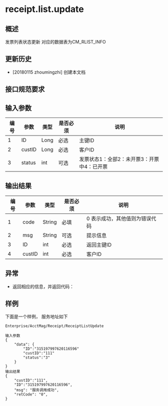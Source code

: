 # receipt.list.update

## 概述

发票列表状态更新
对应的数据表为CM_RLIST_INFO

## 更新历史

 - [20180115 zhoumingzhi] 创建本文档

## 接口规范要求

## 输入参数

| 编号 | 参数 | 类型 | 是否必须 |说明 |
| ---- | ---- | ---- | ---- | ---- |
|1|ID|Long|必选|主键ID|
|2|custID|Long|必选|客户ID|
|3|status|int|可选|发票状态1：全部2：未开票3：开票中4：已开票|

## 输出结果

| 编号 | 参数 | 类型 | 是否必须 |说明 |
| ---- | ---- | ---- | ---- | ---- |
|1|code|String|必填|0 表示成功，其他值则为错误代码|
|2|msg|String|可选|提示信息|
|3|ID|int|必选|返回主键ID|
|4|custID|int|必选|客户ID|


## 异常
 * 返回相应的信息，并返回代码：
 
## 样例

下面是一个样例，
服务地址如下
```
Enterprise/AcctMag/Receipt/ReceiptListUpdate
```

```
输入参数
{
	"data": {
        "ID":"315197997620116596"
        "custID":"111"
        "status":"3"
	}	
}
输出结果
{
	"custID":"111",
	"ID":"315197997620116596",
	"msg": "服务调用成功",
	"retCode": "0",
}
```